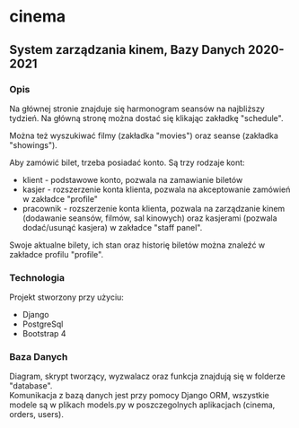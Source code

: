 # cinema
## System zarządzania kinem, Bazy Danych 2020-2021


### Opis
Na głównej stronie znajduje się harmonogram seansów na najbliższy tydzień. Na główną stronę można dostać się klikając zakładkę "schedule".  
  
Można też wyszukiwać filmy (zakładka "movies") oraz seanse (zakładka "showings").

Aby zamówić bilet, trzeba posiadać konto. Są trzy rodzaje kont:
* klient - podstawowe konto, pozwala na zamawianie biletów
* kasjer - rozszerzenie konta klienta, pozwala na akceptowanie zamówień w zakładce "profile"
* pracownik - rozszerzenie konta klienta, pozwala na zarządzanie kinem (dodawanie seansów, filmów, sal kinowych) oraz kasjerami (pozwala dodać/usunąć kasjera) w zakładce "staff panel".
  
Swoje aktualne bilety, ich stan oraz historię biletów można znaleźć w zakładce profilu "profile".

### Technologia
Projekt stworzony przy użyciu:  
* Django
* PostgreSql
* Bootstrap 4

### Baza Danych
Diagram, skrypt tworzący, wyzwalacz oraz funkcja znajdują się w folderze "database".  
Komunikacja z bazą danych jest przy pomocy Django ORM, wszystkie modele są w plikach models.py w poszczegolnych aplikacjach (cinema, orders, users).
